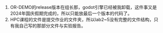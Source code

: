 1. OR-DEMO的release版本在组长那，godot引擎已经被我卸载，这件事又是2024年国庆假期完成的，所以只能放最后一个版本的代码了。          
2. HPC课程的文件是提交作业的文件夹，所以lab2~5没有完整的文件结构，只有我自己写的那部分文件与实验报告。       